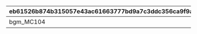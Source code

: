 |eb61526b874b315057e43ac61663777bd9a7c3ddc356ca9f9a57351ad223030e|7b4b7ecb038ae25577dc1603bca2871d4087dc0266046b5aba766afd49001baf|03831ee6c7b57d981e26b52a54551e6e9198e094339988610ace9a9cce249558|b51578059eaead90cd9d685714c09957f14d98ab8b5a6d403a23dc019a207e3a|9c7dbc18c41efd3306e4b40b151f5f99183aacc41825141aecd3026d69f2a5ff|eea6b47ca070a2720be409c9d7fffbcfe3e315f94d3289ced4596bf50038c5ba|8c21cadd718cf743937a12e8c04f25a98c22a36cea62166fc14b3fd99ede8ca5|c8e8657328576dd954a3d4e345bb8c77c0a26def38e765e614fbb909908488e7|
| --- | --- | --- | --- | --- | --- | --- | --- |
|bgm_MC104|バンディシャーク号|130101|bgm_MC104|130001|10001|130201|400001|